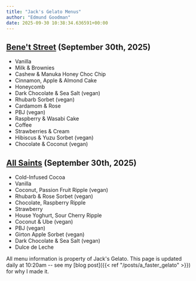 ```yaml
---
title: "Jack's Gelato Menus"
author: "Edmund Goodman"
date: 2025-09-30 10:38:34.636591+00:00
---
```


## [Bene't Street](https://www.jacksgelato.com/bene-t-street-menu) (September 30th, 2025)

- Vanilla
- Milk & Brownies
- Cashew & Manuka Honey Choc Chip
- Cinnamon, Apple & Almond Cake
- Honeycomb
- Dark Chocolate & Sea Salt (vegan)
- Rhubarb Sorbet (vegan)
- Cardamom & Rose
- PBJ (vegan)
- Raspberry & Wasabi Cake
- Coffee
- Strawberries & Cream
- Hibiscus & Yuzu Sorbet (vegan)
- Chocolate & Coconut (vegan)


## [All Saints](https://www.jacksgelato.com/all-saints-menu) (September 30th, 2025)

- Cold-Infused Cocoa
- Vanilla
- Coconut, Passion Fruit Ripple (vegan)
- Rhubarb & Rose Sorbet (vegan)
- Chocolate, Raspberry Ripple
- Strawberry
- House Yoghurt, Sour Cherry Ripple
- Coconut & Ube (vegan)
- PBJ (vegan)
- Girton Apple Sorbet (vegan)
- Dark Chocolate & Sea Salt (vegan)
- Dulce de Leche

All menu information is property of Jack's Gelato. This page is
updated daily at 10:20am -- see my
[blog post]({{< ref "/posts/a_faster_gelato" >}}) for why I made it.
